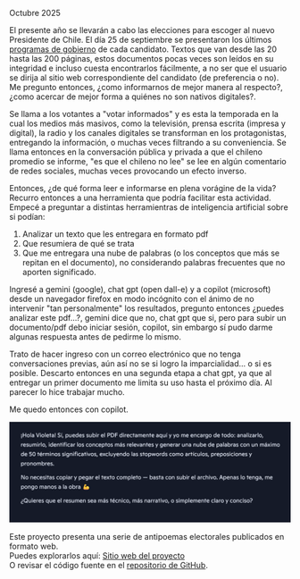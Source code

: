 Octubre 2025

El presente año se llevarán a cabo las elecciones para escoger al nuevo Presidente de Chile. El día 25 de septiembre se presentaron los últimos [programas de gobierno](https://www.servel.cl/candidaturas-y-programas-elecciones-presidencial-y-parlamentarias-2025/) de cada candidato. Textos que van desde las 20 hasta las 200 páginas, estos documentos pocas veces son leídos en su integridad e incluso cuesta encontrarlos fácilmente, a no ser que el usuario se dirija al sitio web correspondiente del candidato (de preferencia o no). Me pregunto entonces, ¿como informarnos de mejor manera al respecto?, ¿como acercar de mejor forma a quiénes no son nativos digitales?.

Se llama a los votantes a "votar informados" y es esta la temporada en la cual los medios más masivos, como la televisión, prensa escrita (impresa y digital), la radio y los canales digitales se transforman en los protagonistas, entregando la información, o muchas veces filtrando a su conveniencia. Se llama entonces en la conversación pública y privada a que el chileno promedio se informe, "es que el chileno no lee" se lee en algún comentario de redes sociales, muchas veces provocando un efecto inverso.

Entonces, ¿de qué forma leer e informarse en plena vorágine de la vida? Recurro entonces a una herramienta que podría facilitar esta actividad.
Empecé a preguntar a distintas herramientras de inteligencia artificial sobre si podían:

1) Analizar un texto que les entregara en formato pdf
2) Que resumiera de qué se trata
3) Que me entregara una nube de palabras (o los conceptos que más se repitan en el documento), no considerando palabras frecuentes que no aporten significado.

Ingresé a gemini (google), chat gpt (open dall-e) y a copilot (microsoft) desde un navegador firefox en modo incógnito con el ánimo de no intervenir "tan personalmente" los resultados, pregunto entonces ¿puedes analizar este pdf...?, gemini dice que no, chat gpt que si, pero para subir un documento/pdf debo iniciar sesión, copilot, sin embargo sí pudo darme algunas respuesta antes de pedirme lo mismo.

Trato de hacer ingreso con un correo electrónico que no tenga conversaciones previas, aún así no se si logro la imparcialidad... o si es posible.
Descarto entonces en una segunda etapa a chat gpt, ya que al entregar un primer documento me limita su uso hasta el próximo día. Al parecer lo hice trabajar mucho.

Me quedo entonces con copilot.

![Primera respuesta](assets/primerarespuesta.png)






Este proyecto presenta una serie de antipoemas electorales publicados en formato web.  
Puedes explorarlos aquí: [Sitio web del proyecto](https://visforvioleta.github.io/antipoemas-electorales/)  
O revisar el código fuente en el [repositorio de GitHub](https://github.com/visforvioleta/antipoemas-electorales).
